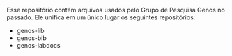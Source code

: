 Esse repositório contém arquivos usados pelo Grupo de Pesquisa Genos no passado. Ele unifica em um único lugar os seguintes repositórios:

- genos-lib
- genos-bib
- genos-labdocs
